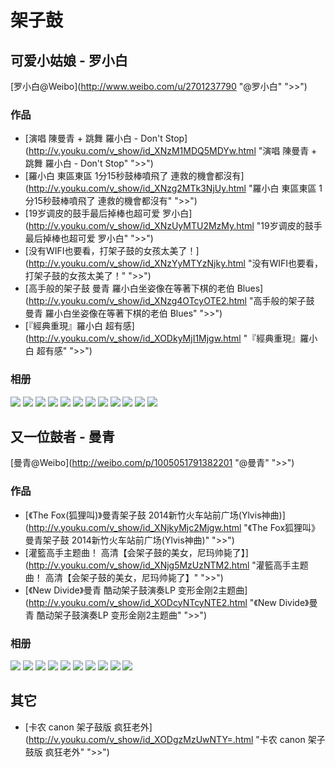 # 架子鼓

## 可爱小姑娘 - 罗小白

[罗小白@Weibo](http://www.weibo.com/u/2701237790 "@罗小白" ">>")

### 作品

* [演唱 陳曼青 + 跳舞 羅小白 - Don't Stop](http://v.youku.com/v_show/id_XNzM1MDQ5MDYw.html "演唱 陳曼青 + 跳舞 羅小白 - Don't Stop" ">>")
* [羅小白 東區東區 1分15秒鼓棒噴飛了 連救的機會都沒有](http://v.youku.com/v_show/id_XNzg2MTk3NjUy.html "羅小白 東區東區 1分15秒鼓棒噴飛了 連救的機會都沒有" ">>")
* [19岁调皮的鼓手最后掉棒也超可爱 罗小白](http://v.youku.com/v_show/id_XNzUyMTU2MzMy.html "19岁调皮的鼓手最后掉棒也超可爱 罗小白" ">>")
* [没有WIFI也要看，打架子鼓的女孩太美了！](http://v.youku.com/v_show/id_XNzYyMTYzNjky.html "没有WIFI也要看，打架子鼓的女孩太美了！" ">>")
* [高手般的架子鼓 曼青 羅小白坐姿像在等著下棋的老伯 Blues](http://v.youku.com/v_show/id_XNzg4OTcyOTE2.html "高手般的架子鼓 曼青 羅小白坐姿像在等著下棋的老伯 Blues" ">>")
* [『經典重現』羅小白 超有感](http://v.youku.com/v_show/id_XODkyMjI1Mjgw.html "『經典重現』羅小白 超有感" ">>")

### 相册

![](http://ww1.sinaimg.cn/mw690/a1019e1ejw1ey9q5clcltj20ku0kutb0.jpg)
![](http://ww1.sinaimg.cn/bmiddle/a1019e1ejw1eu69xrw2j6j20bu0hs40f.jpg)
![](http://ww1.sinaimg.cn/bmiddle/a1019e1ejw1etwotg7fxlj20hs0hsadf.jpg)
![](http://ww1.sinaimg.cn/bmiddle/a1019e1ejw1etjyseu8e8j20hs0bu0uf.jpg)
![](http://ww3.sinaimg.cn/bmiddle/a1019e1ejw1etcwdjeff3j20bu0hsjsz.jpg)
![](http://ww2.sinaimg.cn/bmiddle/a1019e1ejw1etbvgew12tj20hs0hsdj6.jpg)
![](http://ww3.sinaimg.cn/bmiddle/a1019e1ejw1et3zb2omzxj20qo0zkk0e.jpg)
![](http://ww2.sinaimg.cn/bmiddle/a1019e1ejw1et14x03rurj20qo0zkaib.jpg)
![](http://ww2.sinaimg.cn/bmiddle/a1019e1ejw1esc9ojz4pcj20hs0hsdi7.jpg)
![](http://ww2.sinaimg.cn/bmiddle/a1019e1ejw1ery3f3udngj20hs0hswh1.jpg)
![](http://wt.sinaimg.cn/bmiddle/a1019e1ejw1etm9xoxc3kj20ey0qo41d.jpg)
![](http://ww1.sinaimg.cn/mw690/a1019e1ejw1exkkz5ormij20ku0kumz6.jpg)

## 又一位鼓者 - 曼青

[曼青@Weibo](http://weibo.com/p/1005051791382201 "@曼青" ">>")

### 作品

* [《The Fox(狐狸叫)》曼青架子鼓 2014新竹火车站前广场(Ylvis神曲)](http://v.youku.com/v_show/id_XNjkyMjc2Mjgw.html "《The Fox狐狸叫》曼青架子鼓 2014新竹火车站前广场(Ylvis神曲)" ">>")
* [灌籃高手主题曲！ 高清【会架子鼓的美女，尼玛帅毙了】](http://v.youku.com/v_show/id_XNjg5MzUzNTM2.html "灌籃高手主题曲！ 高清【会架子鼓的美女，尼玛帅毙了】" ">>")
* [《New Divide》曼青 酷动架子鼓演奏LP 变形金刚2主题曲](http://v.youku.com/v_show/id_XODcyNTcyNTE2.html "《New Divide》曼青 酷动架子鼓演奏LP 变形金刚2主题曲" ">>")

### 相册

![](http://ww3.sinaimg.cn/bmiddle/6ac652b9jw1ewgobbeqbzj20dc0hsq54.jpg)
![](http://ww3.sinaimg.cn/bmiddle/6ac652b9jw1ex0qxc2rglj20dc0hsgnp.jpg)
![](http://ww2.sinaimg.cn/bmiddle/6ac652b9jw1eyf7jexf5jj20dc0hsacc.jpg)
![](http://ww1.sinaimg.cn/bmiddle/a1019e1ejw1et9t7k3hxrj20cy0hstbd.jpg)
![](http://ww3.sinaimg.cn/bmiddle/6ac652b9jw1eu88woysjqj20hs0hswgo.jpg)
![](http://ww3.sinaimg.cn/bmiddle/6ac652b9jw1eyss6ulvp8j20hs0eu40c.jpg)
![](http://ww1.sinaimg.cn/bmiddle/6ac652b9jw1euvigao88ij20hs0hst9p.jpg)
![](http://ww2.sinaimg.cn/bmiddle/6ac652b9jw1eycgzrimg8j20iw0scjuw.jpg)
![](http://ww2.sinaimg.cn/bmiddle/6ac652b9jw1euty22tgrsj20f00f0t9t.jpg)
![](http://ww1.sinaimg.cn/bmiddle/6ac652b9jw1euswqab57ij20dc0hsjtl.jpg)

## 其它

* [卡农 canon 架子鼓版 疯狂老外](http://v.youku.com/v_show/id_XODgzMzUwNTY=.html "卡农 canon 架子鼓版 疯狂老外" ">>")
